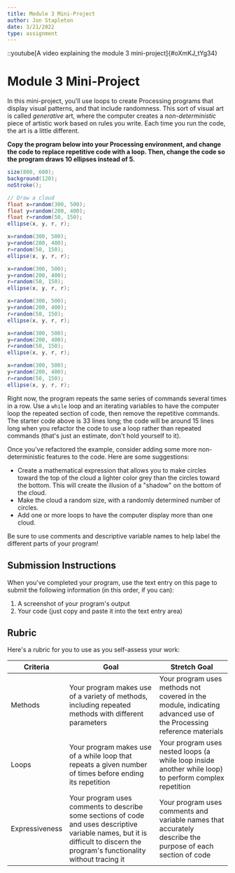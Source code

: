 ```yaml
---
title: Module 3 Mini-Project
author: Jon Stapleton
date: 3/21/2022
type: assignment
---
```


::youtube[A video explaining the module 3 mini-project]{#oXmKJ_tYg34}

# Module 3 Mini-Project

In this mini-project, you'll use loops to create Processing programs that display visual patterns, and that include randomness. This sort of visual art is called *generative* art, where the computer creates a *non-deterministic* piece of artistic work based on rules you write. Each time you run the code, the art is a little different.

**Copy the program below into your Processing environment, and change the code to replace repetitive code with a loop. Then, change the code so the program draws 10 ellipses instead of 5.**

```java
size(800, 600);
background(120);
noStroke();

// Draw a cloud
float x=random(300, 500);
float y=random(200, 400);
float r=random(50, 150);
ellipse(x, y, r, r);

x=random(300, 500);
y=random(200, 400);
r=random(50, 150);
ellipse(x, y, r, r);

x=random(300, 500);
y=random(200, 400);
r=random(50, 150);
ellipse(x, y, r, r);

x=random(300, 500);
y=random(200, 400);
r=random(50, 150);
ellipse(x, y, r, r);

x=random(300, 500);
y=random(200, 400);
r=random(50, 150);
ellipse(x, y, r, r);

x=random(300, 500);
y=random(200, 400);
r=random(50, 150);
ellipse(x, y, r, r);
```

Right now, the program repeats the same series of commands several times in a row. Use a `while` loop and an iterating variables to have the computer loop the repeated section of code, then remove the repetitive commands. The starter code above is 33 lines long; the code will be around 15 lines long when you refactor the code to use a loop rather than repeated commands (that's just an estimate, don't hold yourself to it).

Once you've refactored the example, consider adding some more non-deterministic features to the code. Here are some suggestions:

* Create a mathematical expression that allows you to make circles toward the top of the cloud a lighter color grey than the circles toward the bottom. This will create the illusion of a "shadow" on the bottom of the cloud.
* Make the cloud a random size, with a randomly determined number of circles.
* Add one or more loops to have the computer display more than one cloud.

Be sure to use comments and descriptive variable names to help label the different parts of your program!

## Submission Instructions

When you've completed your program, use the text entry on this page to submit the following information (in this order, if you can):

1. A screenshot of your program's output
2. Your code (just copy and paste it into the text entry area)

## Rubric

Here's a rubric for you to use as you self-assess your work:

| Criteria | Goal | Stretch Goal |
| -------- | ---- | ------------ |
| Methods  | Your program makes use of a variety of methods, including repeated methods with different parameters | Your program uses methods not covered in the module, indicating advanced use of the Processing reference materials |
| Loops | Your program makes use of a while loop that repeats a given number of times before ending its repetition | Your program uses nested loops (a while loop inside another while loop) to perform complex repetition |
| Expressiveness | Your program uses comments to describe some sections of code and uses descriptive variable names, but it is difficult to discern the program's functionality without tracing it | Your program uses comments and variable names that accurately describe the purpose of each section of code |

<!-- | Criteria  | Advanced | Proficient | Developing |
| --------- | -------- | ---------- | ---------- |
| Methods   | Your program uses methods not covered in the module, indicating advanced use of the Processing reference materials | Your program makes use of a variety of methods, including repeated methods with different parameters | Your program makes use of a few methods, but it is unclear that you are comfortable using a variety of methods with different parameters in your programs |
| Loop | Your program uses nested loops (a `while` loop inside another `while` loop) to perform complex repetition | Your program makes use of a `while` loop that repeats a given number of times before ending its repetition | Your program includes a `while` loop, but may fail to end the repetition resulting in an infinitely looping program that never stops |
| Expressiveness  | Your program uses comments and variable names that accurately describe the purpose of each section of code | Your program uses comments to describe some sections of code and uses descriptive variable names, but it is difficult to discern the program's functionality without tracing it | Your program either does not include any comments, or the comments sometimes fail to accurately describe the code; variable names are arbitrary or misleadingly named | -->